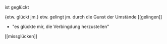 ist geglückt

{etw. glückt jm.}  etw. gelingt jm. durch die Gunst der Umstände  [[gelingen]]
-   "es glückte mir, die Verbingdung herzustellen"

[[missglücken]]